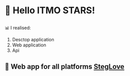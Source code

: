 # <p><strong> &#128205; Hello ITMO STARS!</strong> 

&#128202; I realised:
1. Desctop application
2. Web application
3. Api

## &#128242; Web app for all platforms <a href="https://www.rjomba.com">StegLove</a> 

